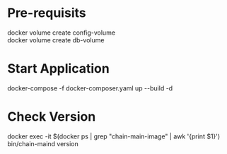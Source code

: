 # Pre-requisits

docker volume create config-volume <br>
docker volume create db-volume

# Start Application 
docker-compose -f docker-composer.yaml up --build -d

# Check Version 
docker exec -it $(docker ps | grep "chain-main-image" | awk '{print $1}') bin/chain-maind version
